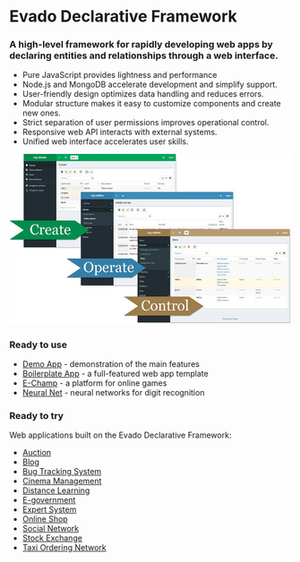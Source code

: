 # Evado Declarative Framework

### A high-level framework for rapidly developing web apps by declaring entities and relationships through a web interface.

- Pure JavaScript provides lightness and performance
- Node.js and MongoDB accelerate development and simplify support.
- User-friendly design optimizes data handling and reduces errors.
- Modular structure makes it easy to customize components and create new ones.
- Strict separation of user permissions improves operational control.
- Responsive web API interacts with external systems.
- Unified web interface accelerates user skills.

[![Evado Declarative Framework](doc/evado-framework-steps.jpg)](https://mkhorin.github.io/evado-site/)

### Ready to use

- [Demo App](https://github.com/mkhorin/evado-app-demo) - demonstration of the main features
- [Boilerplate App](https://github.com/mkhorin/evado-app-boilerplate) - a full-featured web app template
- [E-Champ](https://github.com/mkhorin/e-champ) - a platform for online games
- [Neural Net](https://github.com/mkhorin/neural-net) - neural networks for digit recognition

### Ready to try

Web applications built on the Evado Declarative Framework:

- [Auction](https://github.com/mkhorin/evado-app-auction)
- [Blog](https://github.com/mkhorin/evado-app-blog)
- [Bug Tracking System](https://github.com/mkhorin/evado-app-bugs)
- [Cinema Management](https://github.com/mkhorin/evado-app-cinema)
- [Distance Learning](https://github.com/mkhorin/evado-app-elearning)
- [E-government](https://github.com/mkhorin/evado-app-egov)
- [Expert System](https://github.com/mkhorin/evado-app-expert)
- [Online Shop](https://github.com/mkhorin/evado-app-shop)
- [Social Network](https://github.com/mkhorin/evado-app-social)
- [Stock Exchange](https://github.com/mkhorin/evado-app-exchange)
- [Taxi Ordering Network](https://github.com/mkhorin/evado-app-taxi)
